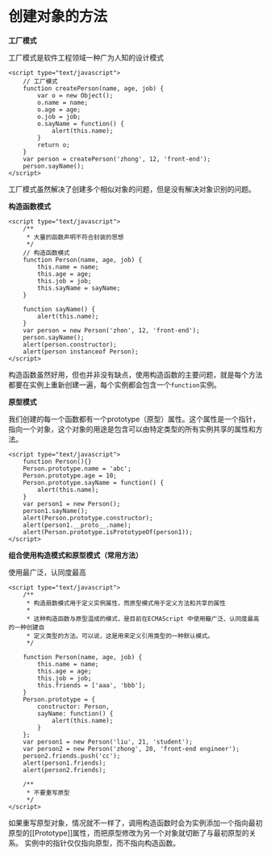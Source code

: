 # 创建对象的方法 #

**工厂模式**

工厂模式是软件工程领域一种广为人知的设计模式

    <script type="text/javascript">
    	// 工厂模式
    	function createPerson(name, age, job) {
    		var o = new Object();
    		o.name = name;
    		o.age = age;
    		o.job = job;
    		o.sayName = function() {
    			alert(this.name);
    		}
    		return o;
    	}
    	var person = createPerson('zhong', 12, 'front-end');
    	person.sayName();
    </script>


工厂模式虽然解决了创建多个相似对象的问题，但是没有解决对象识别的问题。

**构造函数模式**

    <script type="text/javascript">
    	/**
    	 * 大量的函数声明不符合封装的思想
    	 */
    	// 构造函数模式
    	function Person(name, age, job) {
    		this.name = name;
    		this.age = age;
    		this.job = job;
    		this.sayName = sayName;
    	}
    
    	function sayName() {
    		alert(this.name);
    	}
    	var person = new Person('zhon', 12, 'front-end');
    	person.sayName();
    	alert(person.constructor);
    	alert(person instanceof Person);
    </script>

构造函数虽然好用，但也并非没有缺点，使用构造函数的主要问题，就是每个方法都要在实例上重新创建一遍，每个实例都会包含一个`function`实例。

**原型模式**

我们创建的每一个函数都有一个prototype（原型）属性。这个属性是一个指针，指向一个对象，这个对象的用途是包含可以由特定类型的所有实例共享的属性和方法。

    <script type="text/javascript">
    	function Person(){}
    	Person.prototype.name = 'abc';
    	Person.prototype.age = 10;
    	Person.prototype.sayName = function() {
    		alert(this.name);
    	}
    	var person1 = new Person();
    	person1.sayName();
    	alert(Person.prototype.constructor);
    	alert(person1.__proto__.name);
    	alert(Person.prototype.isPrototypeOf(person1));
    </script>


**组合使用构造模式和原型模式（常用方法）**

使用最广泛，认同度最高

    <script type="text/javascript">
    	/**
    	 * 构造扇数模式用于定义实例属性，而原型模式用于定义方法和共享的属性
    	 *
    	 * 这种构造函数与原型温成的模式，是目前在ECMAScript 中使用簸广泛、认同度最高的一种创建自
    	 * 定义类型的方法。可以说，这是用来定义引用类型的一种默认模式。
    	 */
    	
    	function Person(name, age, job) {
    		this.name = name;
    		this.age = age;
    		this.job = job;
    		this.friends = ['aaa', 'bbb'];
    	}
    	Person.prototype = {
    		constructor: Person,
    		sayName: function() {
    			alert(this.name);
    		}
    	};
    	var person1 = new Person('liu', 21, 'student');
    	var person2 = new Person('zhong', 20, 'front-end engineer');
    	person2.friends.push('cc');
    	alert(person1.friends);
    	alert(person2.friends);
    
    	/**
    	 * 不要重写原型
    	 */
    </script>


如果重写原型对象，情况就不一样了，调用构造函数时会为实例添加一个指向最初原型的[[Prototype]]属性，而把原型修改为另一个对象就切断了与最初原型的关系。
实例中的指针仅仅指向原型，而不指向构造函数。
